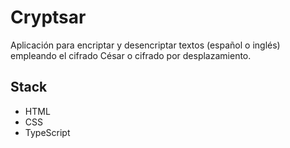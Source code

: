 # Cryptsar

Aplicación para encriptar y desencriptar textos (español o inglés) empleando el cifrado César o cifrado por desplazamiento.

## Stack

- HTML
- CSS
- TypeScript
